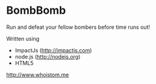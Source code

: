 BombBomb
========

Run and defeat your fellow bombers before time runs out!

Written using
- ImpactJs (http://impactjs.com)
- node.js (http://nodejs.org)
- HTML5

http://www.whoistom.me